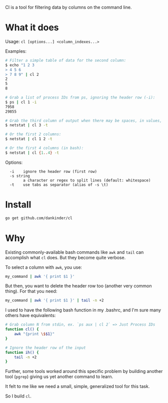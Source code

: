Cl is a tool for filtering data by columns on the command line.

# What it does
Usage: `cl [options...] <column_indexes...>`

Examples:
```bash
# Filter a simple table of data for the second column:
$ echo "1 2 3
> 4 5 6
> 7 8 9" | cl 2
2
5
8

# Grab a list of process IDs from ps, ignoring the header row (-i):
$ ps | cl 1 -i
7958
29855

# Grab the third column of output when there may be spaces, in values, and tabs are the separator (-t):
$ netstat | cl 3 -t

# Or the first 2 columns:
$ netstat | cl 1 2 -t

# Or the first 4 columns (in bash):
$ netstat | cl {1..4} -t
```

Options:
```
  -i    ignore the header row (first row)
  -s string
        a character or regex to split lines (default: whitespace)
  -t    use tabs as separator (alias of -s \t)
```

# Install

```bash
go get github.com/dankinder/cl
```

# Why
Existing commonly-available bash commands like `awk` and `tail` can accomplish
what `cl` does. But they become quite verbose.

To select a column with `awk`, you use:
```sh
my_command | awk '{ print $1 }'
```

But then, you want to delete the header row too (another very common thing). For that you need:
```sh
my_command | awk '{ print $1 }' | tail -n +2
```

I used to have the following bash function in my .bashrc, and I'm sure many
others have equivalents:
```bash
# Grab column N from stdin, ex. `ps aux | cl 2` => Just Process IDs
function cl() {
    awk "{print \$$1}"
}

# Ignore the header row of the input
function ih() {
	tail -n +2
}
```

Further, some tools worked around this specific problem by building another
tool (`pgrep`) giving us yet another command to learn.

It felt to me like we need a small, simple, generalized tool for this task.

So I build `cl`.
